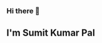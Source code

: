 ### Hi there 👋
## I'm Sumit Kumar Pal
<!--
**Sumitpal0572/Sumitpal0572** is a ✨ _special_ ✨ repository because its `README.md` (this file) appears on your GitHub profile.

Here are some ideas to get you started:

- 🌱  I’m a Full stack developer with a masters degree in Computer Application.
- 👯 I’m looking to collaborate on ...
- 🤔 I’m looking for help with othr experienced Developers.
- 💬 Ask me about ...
- 📫 How to reach me: asmyselfsumit@gmail.com
- 😄 Pronouns: ...
- ⚡ Fun fact: I am deeply in love with exploring new places.
-->
